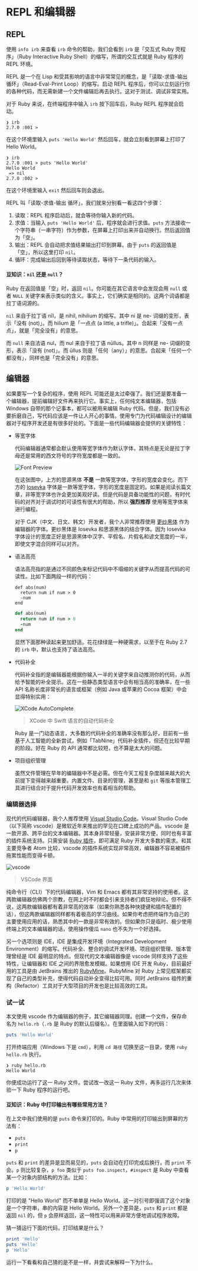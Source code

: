 # REPL 和编辑器

## REPL

使用 `info irb` 来查看 `irb` 命令的帮助，我们会看到 `irb` 是「交互式 Ruby 壳程序」（Ruby Interactive Ruby Shell）的缩写，所谓的交互式就是 Ruby 程序的 REPL 环境。

REPL 是一个在 Lisp 和受其影响的语言中非常常见的概念，是「读取-求值-输出 循环」（Read-Eval-Print Loop）的缩写。启动 REPL 程序后，你可以立刻运行你的各种代码，而无需新建一个文件编辑后再去执行。这对于测试、调试非常实用。

对于 Ruby 来说，在终端程序中输入 `irb` 按下回车后，Ruby REPL 程序就会启动。

```
❯ irb
2.7.0 :001 > 
```

在这个环境里输入 `puts 'Hello World'` 然后回车，就会立刻看到屏幕上打印了 Hello World。

```
❯ irb
2.7.0 :001 > puts 'Hello World'
Hello World
 => nil 
2.7.0 :002 > 
```

在这个环境里输入 `exit` 然后回车则会退出。

REPL 叫「读取-求值-输出 循环」，我们就来分别看一看这四个步骤：

1. 读取：REPL 程序启动后，就会等待你输入新的代码。
2. 求值：当输入 `puts 'Hello World'` 后，程序就会进行求值。`puts` 方法接收一个字符串（一串字符）作为参数，在屏幕上打印出来并自动换行。然后返回值为「空」。
3. 输出：REPL 会自动把求值结果输出打印到屏幕。由于 `puts` 的返回值是「空」，所以这里打印 `nil`。
4. 循环：完成输出后回到等待读取状态，等待下一条代码的输入。

#### 豆知识：`nil` 还是 `null`？

Ruby 在返回值是「空」时，返回 `nil`。你可能在其它语言中会发现会用 `null` 或者 `NULL` 关键字来表示类似的含义。事实上，它们确实是相同的。这两个词语都是拉丁语词源的。

`nil` 来自于拉丁语 nīl，是 nihil, nihilium 的缩写。其中 ni 是 ne- 词缀的变形，表示「没有 (not)」。而 hilium 是「一点点 (a little, a trifle)」。合起来「没有一点点」，就是「完全没有」的意思。

而 `null` 来自法语 nul，而 nul 来自于拉丁语 nūllus。其中 n 同样是 ne- 词缀的变形，表示「没有 (not)」。而 ūllus 则是「任何（any）」的意思。合起来「任何一个都没有」，同样也是「完全没有」的意思。

## 编辑器

如果要写一个复杂的程序，使用 REPL 可能还是太过牵强了。我们还是要准备一个编辑器，提前编辑好文件再来执行它。事实上，任何纯文本编辑器，包括 Windows 自带的那个记事本，都可以被用来编辑 Ruby 代码。但是，我们没有必要折磨自己，写代码应该是一件让人开心的事情。使用专门为代码编辑设计的编辑器对于程序开发还是有很多好处的。下面是一些代码编辑器会提供的关键特性：

- 等宽字体

  代码编辑器通常都会默认使用等宽字体作为默认字体，其特点是无论是拉丁字母还是常用的西文符号的字符宽度都是一致的。

  ![Font Preview](/assets/font-preview.png)

  在这张图中，上方的思源黑体 **不是** 一款等宽字体，字形的宽度会变化。而下方的 [Iosevka](https://github.com/be5invis/Iosevka/) 字体是一款等宽字体，字形的宽度是固定的。如果是阅读长篇文章，非等宽字体也许会更加美观好读。但是代码是具备功能性的问题，有时代码的对齐对于调试时的可读性有很大的帮助，所以 **强烈推荐** 使用等宽字体来进行编程。

  对于 CJK（中文、日文、韩文）开发者，我个人非常推荐使用 [更纱黑体](https://github.com/be5invis/Sarasa-Gothic) 作为编辑器的字体。更纱黑体是 Iosevka 和思源黑体的结合字体。因为 Iosevka 字体设计的宽度正好是思源黑体中汉字、平假名、片假名和谚文宽度的一半，即使文字混合同样可以对齐。

- 语法高亮

  语法高亮指的是通过不同颜色来标记代码中不塌缩的关键字从而提高代码的可读性。比如下面两段一样的代码：

  ```
  def abs(num)
    return num if num > 0
    -num
  end
  ```

  ```ruby
  def abs(num)
    return num if num > 0
    -num
  end
  ```

  显然下面那种读起来更加舒适。花花绿绿是一种硬需求，以至于在 Ruby 2.7 的 `irb` 中，默认也支持了语法高亮。

- 代码补全

  代码补全指的是编辑器能根据你输入一半的关键字来自动推测你的代码，从而给予智能的补全提示。这在一些静态类型语言中会有相当高的准确率，在一些 API 名称长度非常长的语言或框架（例如 Java 或苹果的 Cocoa 框架）中会显得特别实用：

  ![XCode AutoComplete](/assets/xcode-autocomplete.png)
  > XCode 中 Swift 语言的自动代码补全

  Ruby 是一门动态语言，大多数的代码补全的准确率没有那么好，目前有一些基于人工智能的全新尝试，例如「TabNine」代码补全插件，但还在比较早期的阶段。好在 Ruby 的 API 通常都比较短，也不算是太大的问题。

- 项目组织管理

  虽然文件管理在早年的编辑器中不是必需。但在今天工程复杂度越来越大的大前提下变得越来越重要。内置文件、目录的管理，甚至是和 `git` 等版本管理工具进行结合对于提升代码开发效率也有着相当的帮助。

### 编辑器选择

现代的代码编辑器，我个人推荐使用 [Visual Studio Code](https://code.visualstudio.com/)。Visual Studio Code（以下简称 vscode）是微软近年来推出的罕见在口碑上成功的产品。vscode 是一款开源、跨平台的文本编辑器。其本身非常轻量，安装非常方便，同时也有丰富的插件系统支持。只需安装 [Ruby 插件](https://marketplace.visualstudio.com/items?itemName=rebornix.Ruby)，即可满足 Ruby 开发大多数的需求。和其主要竞争者 Atom 比较，vscode 的插件系统实现非常高效，编辑器不容易被插件拖累性能而变得卡顿。

![vscode](/assets/vscode.png)
> VSCode 界面

纯命令行（CLI）下的代码编辑器，Vim 和 Emacs 都有其非常坚持的使用者。这两款编辑器仿佛两个宗教，在网上时不时都会引来支持者们疯狂地辩论。但不得不说，这两款编辑器都有着非常高的效率（如果你熟悉各种快捷键和插件配置的话），但这两款编辑器同样都有着极高的学习曲线。如果你考虑把终端作为自己的主要使用应用的话，熟悉其中的一款是非常有效的。但如果你只是临时、极少使用终端上的文本编辑器的话，使用操作傻瓜 `nano` 也不失为一个好选择。

另一个选项则是 IDE，IDE 是集成开发环境（Integrated Development Environment）的缩写。代码补全、整合的调试开发环境、项目组织管理、版本管理曾经是 IDE 最明显的特点。但现代的文本编辑器像是 vscode 同样支持了这些特性，让编辑器和 IDE 之间的界限愈发模糊。如果想用 IDE 开发 Ruby，目前最好用的工具是由 JetBrains 推出的 [RubyMine](https://www.jetbrains.com/ruby/)。RubyMine 对 Ruby 上常见框架都实现了自己的类型补充，使得代码自动补全变得比较可用。同时 JetBrains 祖传的重构（Refactor）工具对于大型项目的开发也是比较高效的工具。

### 试一试

本文使用 vscode 作为编辑器的例子，其它编辑器同理。创建一个文件，保存命名为 `hello.rb`（`.rb` 是 Ruby 的默认后缀名）。在里面输入如下的代码：

```ruby
puts 'Hello World'
```

打开终端应用（Windows 下是 `cmd`），利用 `cd 路径` 切换至这一目录，使用 `ruby hello.rb` 执行。

```
❯ ruby hello.rb 
Hello World
```

你便成功运行了这一 Ruby 文件。尝试改一改这一 Ruby 文件，再多运行几次来体验一下 Ruby 程序的运行吧。

#### 豆知识：Ruby 中打印输出有哪些常用方法？

在上文中我们使用的是 `puts` 命令来打印的。Ruby 中常用的打印输出到屏幕的方法有：

- `puts`
- `print`
- `p`

`puts` 和 `print` 的差异是显而易见的，`puts` 会自动在打印完成后换行，而 `print` 不会。`p` 则比较复杂，`p foo` 类似于 `puts foo.inspect`，`#inspect` 是 Ruby 中查看某一个对象内部结构的方法。比如：

```ruby
p 'Hello World'
```

打印的是 "Hello World" 而不单单是 Hello World。这一对引号即强调了这个对象是一个字符串，串的内容是 Hello World。另外一个差异是，`puts` 和 `print` 都是返回 `nil` 的，但 `p` 会原样返回，这一特性可以用来非常方便地调试程序故障。

猜一猜运行下面的代码，打印结果是什么？

```ruby
print 'Hello'
puts 'Hello'
p 'Hello'
```

运行一下看看和自己猜的是不是一样，并尝试来解释一下为什么。

